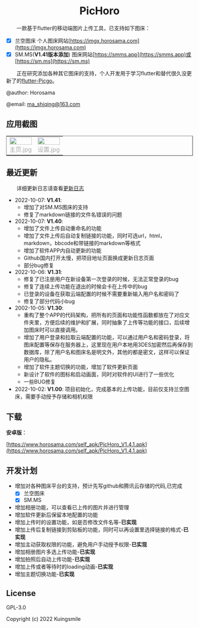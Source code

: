 
<div align="center">
  <img src="http://imgx.horosama.com/admin_uploads/2022/10/2022_10_05_633d79e401694.png" alt="">
  <h1>PicHoro</h1>
</div>

&emsp;&emsp;一款基于flutter的移动端图片上传工具，已支持如下图床：  
- [x] 兰空图床 个人图床网站[https://imgx.horosama.com](https://imgx.horosama.com)
- [x] SM.MS(**V1.41版本添加**) 图床网站[https://smms.app](https://smms.app)或[https://sm.ms](https://sm.ms)

&emsp;&emsp;正在研究添加各种其它图床的支持，个人开发用于学习flutter和替代很久没更新了的[flutter-Picgo](https://github.com/PicGo/flutter-picgo)。

@author: Horosama

@email: ma_shiqing@163.com

## 应用截图

<table rules="none" align="center" border="none">
<tr border="none">
<td border="none">
<center>
<img src="http://imgx.horosama.com/admin_uploads/2022/10/2022_10_07_633f92429faf6.jpg" width="100%" />
<br/>
<font color="AAAAAA">主页.jpg</font>
</center>
</td>
<td border="none">
<center>
<img src="http://imgx.horosama.com/admin_uploads/2022/10/2022_10_07_633f9f49cf071.jpg" width="100%" />
<br/>
<font color="AAAAAA">设置.jpg</font>
</center>
</td>
</tr>
</table>

## 最近更新

  详细更新日志请查看[更新日志](https://github.com/Kuingsmile/PicHoro/blob/main/Version_update_log.md "更新日志")

- 2022-10-07: **V1.41**:
  - 增加了对SM.MS图床的支持
  - 修复了markdown链接的文件名错误的问题
- 2022-10-07: **V1.40**:
  - 增加了文件上传自动重命名的功能
  - 增加了文件上传后自动复制链接的功能，同时可选url，html，markdown，bbcode和带链接的markdown等格式
  - 增加了软件APP内自动更新的功能
  - Github国内打开太慢，把项目地址页面换成更新日志页面
  - 部分bug修复
- 2022-10-06: **V1.31**:
  - 修复了已注册用户在新设备第一次登录的时候，无法正常登录的bug
  - 修复了连续上传功能在退出的时候会卡在上传中的bug
  - 已登录的设备在获取云端配置的时候不需要重新输入用户名和密码了
  - 修复了部分代码小bug
- 2002-10-05: **V1.30**:
  - 重构了整个APP的代码架构，把所有的页面和功能性函数都放在了对应文件夹里，方便后续的维护和扩展，同时抽象了上传等功能的接口，后续增加图床时可以直接调用。
  - 增加了用户登录和拉取云端配置的功能，可以通过用户名和密码登录，将图床配置等保存在服务器上，这里现在用户本地用3DES加密然后再保存到数据库，除了用户名和图床名是明文外，其他的都是密文，这样可以保证用户的隐私。
  - 增加了软件主题切换的功能，增加了软件更新页面
  - 新设计了软件的图标和启动画面，同时对软件的UI进行了一些优化
  - 一些BUG修复
- 2022-10-02: **V1.00**: 项目初始化，完成基本的上传功能，目前仅支持兰空图床，需要手动授予存储和相机权限

## 下载

**安卓版**：

[https://www.horosama.com/self_apk/PicHoro_V1.4.1.apk](https://www.horosama.com/self_apk/PicHoro_V1.4.1.apk)

## 开发计划

- 增加对各种图床平台的支持，预计先写github和腾讯云存储的代码,已完成
  - [x] 兰空图床
  - [x] SM.MS
- 增加相册功能，可以查看已上传的图片并进行管理
- 增加软件更新后保留本地配置的功能
- 增加上传时的设置功能，如是否修改文件名等-**已实现**
- 增加上传后复制链接到剪贴板的功能，同时可以再设置里选择链接的格式-**已实现**
- 增加主动获取权限的功能，避免用户手动授予权限-**已实现**
- 增加相册图片多选上传功能-**已实现**
- 增加拍照后自动上传功能-**已实现**
- 增加上传或者等待时的loading动画-**已实现**
- 增加主题切换功能-**已实现**

## License

GPL-3.0

Copyright (c) 2022 Kuingsmile
